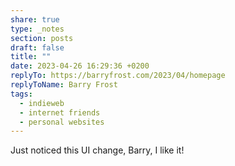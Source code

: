 ```yaml
---
share: true
type: _notes
section: posts
draft: false
title: ""
date: 2023-04-26 16:29:36 +0200
replyTo: https://barryfrost.com/2023/04/homepage
replyToName: Barry Frost
tags:
  - indieweb
  - internet friends
  - personal websites
---
```



Just noticed this UI change, Barry, I like it!